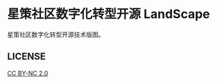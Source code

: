 # 星策社区数字化转型开源 LandScape

星策社区数字化转型开源技术版图。

## LICENSE

[CC BY-NC 2.0](https://creativecommons.org/licenses/by-nc/2.0/deed.zh)
